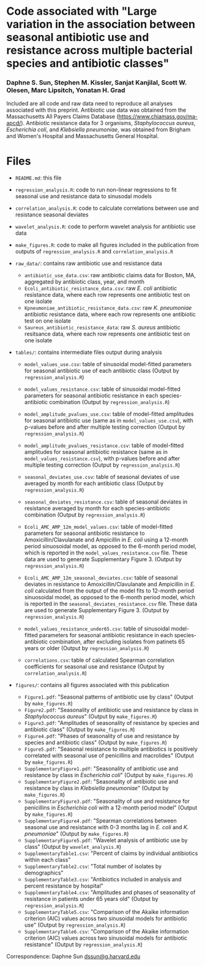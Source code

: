 # Code associated with "Large variation in the association between seasonal antibiotic use and resistance across multiple bacterial species and antibiotic classes"

### Daphne S. Sun, Stephen M. Kissler, Sanjat Kanjilal, Scott W. Olesen, Marc Lipsitch, Yonatan H. Grad

Included are all code and raw data need to reproduce all analyses associated with this preprint. Antibiotic use data was obtained from the Massachusetts All Payers Claims Database (https://www.chiamass.gov/ma-apcd/). Antibiotic resistance data for 3 organisms, *Staphylococcus aureus*, *Escherichia coli*, and *Klebsiella pneumoniae*, was obtained from Brigham and Women's Hospital and Massachusetts General Hospital. 

# Files 
- `README.md`: this file

- `regression_analysis.R`: code to run non-linear regressions to fit seasonal use and resistance data to sinusodal models
- `correlation_analysis.R`: code to calculate correlations between use and resistance seasonal deviates 
- `wavelet_analysis.R`: code to perform wavelet analysis for antibiotic use data
- `make_figures.R`: code to make all figures included in the publication from outputs of `regression_analysis.R` and `correlation_analysis.R`

- `raw_data/`: contains raw antibiotic use and resistance data
  - `antibiotic_use_data.csv`: raw antibiotic claims data for Boston, MA, aggregated by antibiotic class, year, and month
  - `Ecoli_antibiotic_resistance_data.csv`: raw *E. coli* antibiotic resistance data, where each row represents one antibiotic test on one isolate
  - `Kpneumoniae_antibiotic_resistance_data.csv`: raw *K. pneumoniae* antibiotic resistance data, where each row represents one antibiotic test on one isolate 
  - `Saureus_antibiotic_resistance_data`: raw *S. aureus* antibiotic resitsance data, where each row represents one antibiotic test on one isolate

- `tables/`: contains intermediate files output during analysis
  - `model_values_use.csv`: table of sinusoidal model-fitted parameters for seasonal antibiotic use of each antibiotic class (Output by `regression_analysis.R`)
  - `model_values_resistance.csv`: table of sinusoidal model-fitted parameters for seasonal antibiotic resistance in each species-antibiotic combination (Output by `regression_analysis.R`)
  
  - `model_amplitude_pvalues_use.csv`: table of model-fitted amplitudes for seasonal antibiotic use (same as in `model_values_use.csv`), with p-values before and after multiple testing correction (Output by `regression_analysis.R`)
  - `model_amplitude_pvalues_resistance.csv`: table of model-fitted amplitudes for seasonal antibiotic resistance (same as in `model_values_resistance.csv`), with p-values before and after multiple testing correction (Output by `regression_analysis.R`)
  
  - `seasonal_deviates_use.csv`: table of seasonal deviates of use averaged by month for each antibiotic class (Output by `regression_analysis.R`)
  - `seasonal_deviates_resistance.csv`: table of seasonal deviates in resistance averaged by month for each species-antibiotic combination (Output by `regression_analysis.R`)
  
  - `Ecoli_AMC_AMP_12m_model_values.csv`: table of model-fitted parameters for seasonal antibiotic resistance to Amoxicillin/Clavulanate and Ampicillin in *E. coli* using a 12-month period sinuosoidal model, as opposed to the 6-month period model, which is reported in the `model_values_resistance.csv` file. These data are used to generate Supplementary Figure 3. (Output by `regression_analysis.R`)
  - `Ecoli_AMC_AMP_12m_seasonal_deviates.csv`: table of seasonal deviates in resistance to Amoxicillin/Clavulanate and Ampicillin in *E. coli* calculated from the output of the model fits to 12-month period sinuosoidal model, as opposed to the 6-month period model, which is reported in the `seasonal_deviates_resistance.csv` file. These data are used to generate Supplementary Figure 3. (Output by `regression_analysis.R`)
  
  - `model_values_resistance_under65.csv`: table of sinusoidal model-fitted parameters for seasonal antibiotic resistance in each species-antibiotic combination, after excluding isolates from patinets 65 years or older  (Output by `regression_analysis.R`)
  
  - `correlations.csv`: table of calculated Spearman correlation coefficients for seasonal use and resistance (Output by `correlation_analysis.R`)

- `figures/`: contains all figures associated with this publication
  - `Figure1.pdf`: "Seasonal patterns of antibiotic use by class" (Output by `make_figures.R`)
  - `Figure2.pdf`: "Seasonality of antibiotic use and resistance by class in *Staphylococcus aureus*" (Output by `make_figures.R`)
  - `Figure3.pdf`: "Amplitudes of seasonality of resistance by species and antibiotic class" (Output by `make_figures.R`)
  - `Figure4.pdf`: "Phases of seasonality of use and resistance by species and antibiotic class" (Output by `make_figures.R`)
  - `Figure5.pdf`: "Seasonal resistance to multiple antibiotics is positively correlated with seasonal use of penicillins and macrolides" (Output by `make_figures.R`)
  - `SupplementaryFigure1.pdf`: "Seasonality of antibiotic use and resistance by class in *Escherichia coli*" (Output by `make_figures.R`)
  - `SupplementaryFigure2.pdf`: "Seasonality of antibiotic use and resistance by class in *Klebsiella pneumoniae*" (Output by `make_figures.R`)
  - `SupplementaryFigure3.pdf`: "Seasonality of use and resistance for penicillins in *Escherichia coli* with a 12-month period model" (Output by `make_figures.R`)
  - `SupplementaryFigure4.pdf`: "Spearman correlations between seasonal use and resistance with 0-3 months lag in *E. coli* and *K. pneumoniae*" (Output by `make_figures.R`)
  - `SupplementaryFigure5.pdf`: "Wavelet analysis of antibiotic use by class" (Output by `wavelet_analysis.R`)
  - `SupplementaryTable1.csv`: "Percent of claims by individual antibiotics within each class"
  - `SupplementaryTable2.csv`: "Total number of isolates by demographics"
  - `SupplementaryTable3.csv`: "Antibiotics included in analysis and percent resistance by hospital"
  - `SupplementaryTable4.csv`: "Amplitudes and phases of seasonality of resistance in patients under 65 years old" (Output by `regression_analysis.R`)
  - `SupplementaryTable5.csv`: "Comparison of the Akaike information criterion (AIC) values across two sinusoidal models for antibiotic use" (Output by `regression_analysis.R`)
  - `SupplementaryTable6.csv`: "Comparison of the Akaike information criterion (AIC) values across two sinusoidal models for antibiotic resistance" (Output by `regression_analysis.R`)


Correspondence: Daphne Sun <dssun@g.harvard.edu>